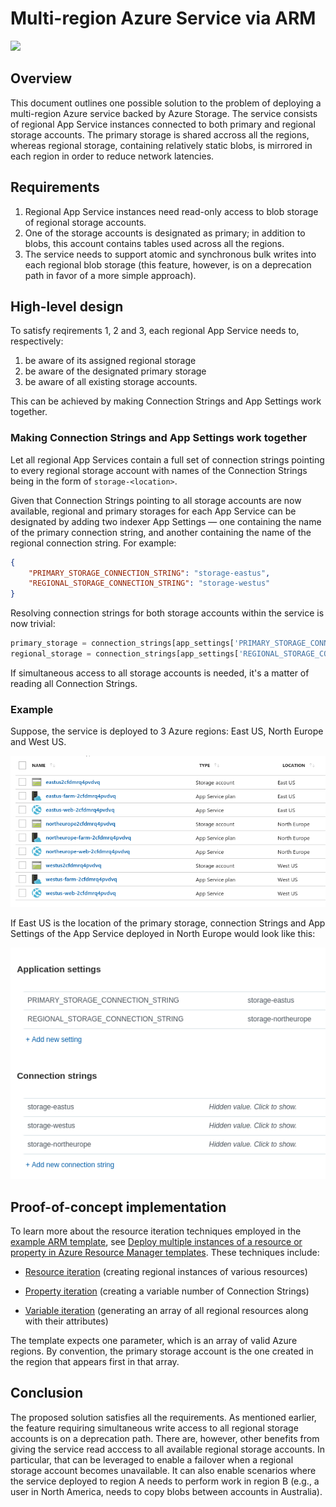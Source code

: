# Multi-region Azure Service via ARM

<a href="https://portal.azure.com/#create/Microsoft.Template/uri/https%3A%2F%2Fraw.githubusercontent.com%2Fwdecay%2Fmulti-region-service-demo%2Fmaster%2Fazuredeploy.json" target="_blank">
    <img src="http://azuredeploy.net/deploybutton.png"/>
</a>

## Overview

This document outlines one possible solution to the problem of deploying a multi-region Azure service backed by Azure Storage. The service consists of regional App Service instances connected to both primary and regional storage accounts. The primary storage is shared accross all the regions, whereas regional storage, containing relatively static blobs, is mirrored in each region in order to reduce network latencies.

## Requirements

1. Regional App Service instances need read-only access to blob storage of regional storage accounts.
2. One of the storage accounts is designated as primary; in addition to blobs, this account contains tables used across all the regions.
3. The service needs to support atomic and synchronous bulk writes into each regional blob storage (this feature, however, is on a deprecation path in favor of a more simple approach).

## High-level design

To satisfy reqirements 1, 2 and 3, each regional App Service needs to, respectively:

1. be aware of its assigned regional storage
2. be aware of the designated primary storage
3. be aware of all existing storage accounts.

This can be achieved by making Connection Strings and App Settings work together.

### Making Connection Strings and App Settings work together

Let all regional App Services contain a full set of connection strings pointing to every regional storage account with names of the Connection Strings being in the form of `storage-<location>`.

Given that Connection Strings pointing to all storage accounts are now available, regional and primary storages for each App Service can be designated by adding two indexer App Settings &mdash; one containing the name of the primary connection string, and another containing the name of the regional connection string. For example:

```json
{
    "PRIMARY_STORAGE_CONNECTION_STRING": "storage-eastus",
    "REGIONAL_STORAGE_CONNECTION_STRING": "storage-westus"
}
```

Resolving connection strings for both storage accounts within the service is now trivial:

```python
primary_storage = connection_strings[app_settings['PRIMARY_STORAGE_CONNECTION_STRING']]
regional_storage = connection_strings[app_settings['REGIONAL_STORAGE_CONNECTION_STRING']]
```

If simultaneous access to all storage accounts is needed, it's a matter of reading all Connection Strings.

### Example

Suppose, the service is deployed to 3 Azure regions: East US, North Europe and West US.

![](img/resources.png)

If East US is the location of the primary storage, connection Strings and App Settings of the App Service deployed in North Europe would look like this:

![](img/settings.png)

## Proof-of-concept implementation

To learn more about the resource iteration techniques employed in the [example ARM template](azuredeploy.json), see [Deploy multiple instances of a resource or property in Azure Resource Manager templates](https://docs.microsoft.com/en-us/azure/azure-resource-manager/resource-group-create-multiple). These techniques include:


- [Resource iteration](https://docs.microsoft.com/en-us/azure/azure-resource-manager/resource-group-create-multiple#resource-iteration)
     (creating regional instances of various resources)


- [Property iteration](https://docs.microsoft.com/en-us/azure/azure-resource-manager/resource-group-create-multiple#property-iteration)
    (creating a variable number of Connection Strings)


- [Variable iteration](https://docs.microsoft.com/en-us/azure/azure-resource-manager/resource-group-create-multiple#variable-iteration) 
    (generating an array of all regional resources along with their attributes)

The template expects one parameter, which is an array of valid Azure regions. By convention, the primary storage account is the one created in the region that appears first in that array.

## Conclusion

The proposed solution satisfies all the requirements. As mentioned earlier, the feature requiring simultaneous write access to all regional storage accounts is on a deprecation path. There are, however, other benefits from giving the service read acccess to all available regional storage accounts. In particular, that can be leveraged to enable a failover when a regional storage account becomes unavailable. It can also enable scenarios where the service deployed to region A needs to perform work in region B (e.g., a user in North America, needs to copy blobs between accounts in Australia).